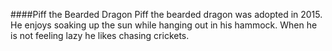 ####Piff the Bearded Dragon
Piff the bearded dragon was adopted in 2015. He enjoys soaking up the sun while hanging out in his hammock. When he is not feeling lazy he likes chasing crickets.